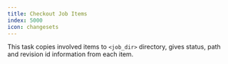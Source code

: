 ```yaml
---
title: Checkout Job Items
index: 5000
icon: changesets
---
```


This task copies involved items to `<job_dir>` directory, gives status, path and revision id information from each item.


